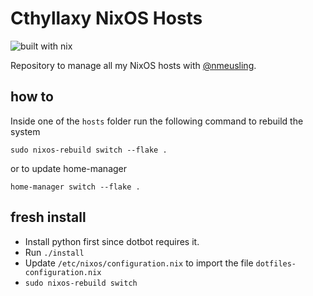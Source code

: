# Cthyllaxy NixOS Hosts

![built with nix](https://img.shields.io/static/v1?logo=nixos&logoColor=white&label=&message=Built%20with%20Nix&color=41439a)

Repository to manage all my NixOS hosts with
[@nmeusling](https://github.com/nmeusling).

## how to

Inside one of the `hosts` folder run the following command to rebuild the system

```shell
sudo nixos-rebuild switch --flake .
```

or to update home-manager

```shell
home-manager switch --flake .
```

## fresh install

- Install python first since dotbot requires it.
- Run `./install`
- Update `/etc/nixos/configuration.nix` to import the file
  `dotfiles-configuration.nix`
- `sudo nixos-rebuild switch`
